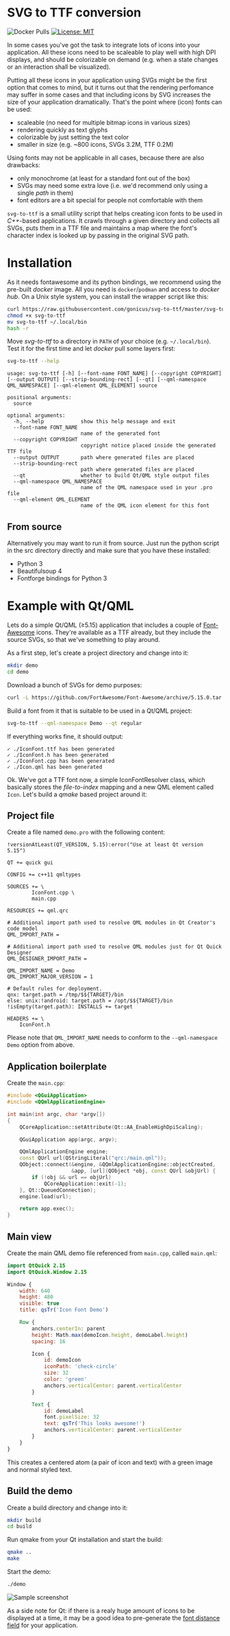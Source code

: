SVG to TTF conversion
=====================
![Docker Pulls](https://img.shields.io/docker/pulls/gonicus/svg-to-ttf) [![License: MIT](https://img.shields.io/badge/License-MIT-yellow.svg)](https://opensource.org/licenses/MIT)

In some cases you've got the task to integrate lots of icons into your application. All
these icons need to be scaleable to play well with high DPI displays, and should be
colorizable on demand (e.g. when a state changes or an interaction shall be visualized).

Putting all these icons in your application using SVGs might be the first option that
comes to mind, but it turns out that the rendering perfomance may suffer in some cases
and that including icons by SVG increases the size of your application dramatically. That's
the point where (icon) fonts can be used:

 * scaleable (no need for multiple bitmap icons in various sizes)
 * rendering quickly as text glyphs
 * colorizable by just setting the text color
 * smaller in size (e.g. ~800 icons, SVGs 3.2M, TTF 0.2M)

Using fonts may not be applicable in all cases, because there are also drawbacks:

 * only monochrome (at least for a standard font out of the box)
 * SVGs may need some extra love (i.e. we'd recommend only using a single *path* in them)
 * font editors are a bit special for people not comfortable with them

`svg-to-ttf` is a small utility script that helps creating icon fonts to be used
in *C++*-based applications. It crawls through a given directory and collects all SVGs, puts
them in a TTF file and maintains a map where the font's character index is looked up by
passing in the original SVG path.


Installation
============

As it needs fontawesome and its python bindings, we recommend using the pre-built *docker*
image. All you need is `docker`/`podman` and access to *docker hub*. On a Unix style system,
you can install the wrapper script like this:

```sh
curl https://raw.githubusercontent.com/gonicus/svg-to-ttf/master/svg-to-ttf --output svg-to-ttf
chmod +x svg-to-ttf
mv svg-to-ttf ~/.local/bin
hash -r
```

Move *svg-to-ttf* to a directory in `PATH` of your choice (e.g. `~/.local/bin`). Test it for
the first time and let *docker* pull some layers first:

```sh
svg-to-ttf --help
```

```
usage: svg-to-ttf [-h] [--font-name FONT_NAME] [--copyright COPYRIGHT] [--output OUTPUT] [--strip-bounding-rect] [--qt] [--qml-namespace QML_NAMESPACE] [--qml-element QML_ELEMENT] source

positional arguments:
  source

optional arguments:
  -h, --help            show this help message and exit
  --font-name FONT_NAME
                        name of the generated font
  --copyright COPYRIGHT
                        copyright notice placed inside the generated TTF file
  --output OUTPUT       path where generated files are placed
  --strip-bounding-rect
                        path where generated files are placed
  --qt                  whether to build Qt/QML style output files
  --qml-namespace QML_NAMESPACE
                        name of the QML namespace used in your .pro file
  --qml-element QML_ELEMENT
                        name of the QML icon element for this font

```


From source
-----------

Alternatively you may want to run it from source. Just run the python script in the src directory directly and make
sure that you have these installed:

 * Python 3
 * Beautifulsoup 4
 * Fontforge bindings for Python 3



Example with Qt/QML
===================

Lets do a simple Qt/QML (≥5.15) application that includes a couple of [Font-Awesome](https://github.com/FortAwesome/Font-Awesome)
icons. They're available as a TTF already, but they include the source SVGs, so that we've something to play around.

As a first step, let's create a project directory and change into it:

```sh
mkdir demo
cd demo
```

Download a bunch of SVGs for demo purposes:

```sh
curl -L https://github.com/FortAwesome/Font-Awesome/archive/5.15.0.tar.gz | tar xvz --strip-components=2 Font-Awesome-5.15.0/svgs/regular
```

Build a font from it that is suitable to be used in a Qt/QML project:

```sh
svg-to-ttf --qml-namespace Demo --qt regular
```

If everything works fine, it should output:

```
✓ ./IconFont.ttf has been generated
✓ ./IconFont.h has been generated
✓ ./IconFont.cpp has been generated
✓ ./Icon.qml has been generated
```

Ok. We've got a TTF font now, a simple IconFontResolver class, which basically stores the *file-to-index* mapping and a
new QML element called `Icon`. Let's build a *qmake* based project around it:

Project file
------------

Create a file named `demo.pro` with the following content:

```qmake
!versionAtLeast(QT_VERSION, 5.15):error("Use at least Qt version 5.15")

QT += quick gui

CONFIG += c++11 qmltypes

SOURCES += \
        IconFont.cpp \
        main.cpp

RESOURCES += qml.qrc

# Additional import path used to resolve QML modules in Qt Creator's code model
QML_IMPORT_PATH =

# Additional import path used to resolve QML modules just for Qt Quick Designer
QML_DESIGNER_IMPORT_PATH =

QML_IMPORT_NAME = Demo
QML_IMPORT_MAJOR_VERSION = 1

# Default rules for deployment.
qnx: target.path = /tmp/$${TARGET}/bin
else: unix:!android: target.path = /opt/$${TARGET}/bin
!isEmpty(target.path): INSTALLS += target

HEADERS += \
    IconFont.h
```

Please note that `QML_IMPORT_NAME` needs to conform to the `--qml-namespace Demo` option from above.

Application boilerplate
-----------------------

Create the `main.cpp`:

```cpp
#include <QGuiApplication>
#include <QQmlApplicationEngine>

int main(int argc, char *argv[])
{
    QCoreApplication::setAttribute(Qt::AA_EnableHighDpiScaling);

    QGuiApplication app(argc, argv);

    QQmlApplicationEngine engine;
    const QUrl url(QStringLiteral("qrc:/main.qml"));
    QObject::connect(&engine, &QQmlApplicationEngine::objectCreated,
                     &app, [url](QObject *obj, const QUrl &objUrl) {
        if (!obj && url == objUrl)
            QCoreApplication::exit(-1);
    }, Qt::QueuedConnection);
    engine.load(url);

    return app.exec();
}
```

Main view
---------

Create the main QML demo file referenced from `main.cpp`, called `main.qml`:

```qml
import QtQuick 2.15
import QtQuick.Window 2.15

Window {
    width: 640
    height: 480
    visible: true
    title: qsTr('Icon Font Demo')

    Row {
        anchors.centerIn: parent
        height: Math.max(demoIcon.height, demoLabel.height)
        spacing: 16

        Icon {
            id: demoIcon
            iconPath: 'check-circle'
            size: 32
            color: 'green'
            anchors.verticalCenter: parent.verticalCenter
        }

        Text {
            id: demoLabel
            font.pixelSize: 32
            text: qsTr('This looks awesome!')
            anchors.verticalCenter: parent.verticalCenter
        }
    }
}

```

This creates a centered atom (a pair of icon and text) with a green image and normal styled text.

Build the demo
--------------

Create a build directory and change into it:

```sh
mkdir build
cd build
```

Run qmake from your Qt installation and start the build:

```sh
qmake ..
make
```

Start the demo:

```sh
./demo
```

![Sample screenshot](demo.png)

As a side note for Qt: if there is a realy huge amount of icons to be displayed at a time, it may be a good idea to
pre-generate the [font distance field](https://www.qt.io/blog/2018/10/10/introducing-distance-field-generator) for
your application.

